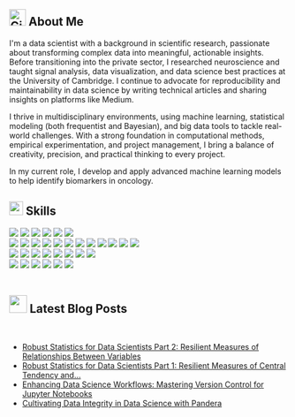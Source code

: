 ## <img src="https://github.githubassets.com/images/modules/logos_page/GitHub-Mark.png" alt="GitHub Logo" width="30"/> **About Me**

I'm a data scientist with a background in scientific research, passionate about transforming complex data into meaningful, actionable insights. Before transitioning into the private sector, I researched neuroscience and taught signal analysis, data visualization, and data science best practices at the University of Cambridge. I continue to advocate for reproducibility and maintainability in data science by writing technical articles and sharing insights on platforms like Medium.

I thrive in multidisciplinary environments, using machine learning, statistical modeling (both frequentist and Bayesian), and big data tools to tackle real-world challenges. With a strong foundation in computational methods, empirical experimentation, and project management, I bring a balance of creativity, precision, and practical thinking to every project.

In my current role, I develop and apply advanced machine learning models to help identify biomarkers in oncology.

## <img src="https://media2.giphy.com/media/QssGEmpkyEOhBCb7e1/giphy.gif?cid=ecf05e47a0n3gi1bfqntqmob8g9aid1oyj2wr3ds3mg700bl&rid=giphy.gif" width ="25"><b> Skills</b>

<p align="left">
  <!-- Programming Languages -->
  <img src="https://img.shields.io/badge/Programming_Languages-F7DF1E?style=flat&logoColor=black" />
  <a href="https://www.python.org/"><img src="https://img.shields.io/badge/Python-3776AB?style=flat&logo=python&logoColor=white" /></a>
  <a href="https://www.r-project.org/"><img src="https://img.shields.io/badge/R-276DC3?style=flat&logo=r&logoColor=white" /></a>
  <a href="https://www.mathworks.com/"><img src="https://img.shields.io/badge/MATLAB-276DC3?style=flat" /></a>
  <a href="https://en.wikipedia.org/wiki/SQL"><img src="https://img.shields.io/badge/SQL-276DC3?style=flat" /></a>
  <a href="https://www.wolframalpha.com/input/?i=mathematica"><img src="https://img.shields.io/badge/Wolfram Mathematica-276DC3?style=flat&logo=wolframmathematica&logoColor=white" /></a>
  <br>
  <!-- Data Science & Machine Learning -->
  <img src="https://img.shields.io/badge/Data_Science_%26_Machine_Learning-F7DF1E?style=flat&logoColor=black" />
  <a href="https://pytorch.org/"><img src="https://img.shields.io/badge/PyTorch-EE4C2C?style=flat&logo=pytorch&logoColor=white" /></a>
  <a href="https://xgboost.ai/"><img src="https://img.shields.io/badge/XGBoost-FF6F00?style=flat&logo=xgboost&logoColor=white" /></a>
  <a href="https://seaborn.pydata.org/"><img src="https://img.shields.io/badge/Seaborn-3776AB?style=flat&logo=python&logoColor=white" /></a>
  <a href="https://plotly.com/"><img src="https://img.shields.io/badge/Plotly-3F4F75?style=flat&logo=plotly&logoColor=white" /></a>
  <a href="https://jupyter.org/"><img src="https://img.shields.io/badge/Jupyter-F37626?style=flat&logo=jupyter&logoColor=white" /></a>
  <a href="https://scikit-learn.org"><img src="https://img.shields.io/badge/Scikit--learn-276DC3?style=flat&logo=scikitlearn&logoColor=white" /></a>
  <a href="https://scipy.org/"><img src="https://img.shields.io/badge/SciPy-FF4B4B?style=flat&logo=scipy&logoColor=white" /></a>
  <a href="https://pandas.pydata.org"><img src="https://img.shields.io/badge/pandas-199900?style=flat&logo=pandas&logoColor=white" /></a>
  <a href="https://numpy.org"><img src="https://img.shields.io/badge/NumPy-3776AB?style=flat&logo=numpy&logoColor=white" /></a>
  <a href="https://www.statsmodels.org/stable/index.html"><img src="https://img.shields.io/badge/statsmodels-EE4C2C?style=flat&logo=python&logoColor=white" /></a>
  <a href="https://www.pymc.io/welcome.html"><img src="https://img.shields.io/badge/PyMC-EE4C2C?style=flat&logo=python&logoColor=white" /></a>
  
  <br>
  <!-- R Technologies -->
  <img src="https://img.shields.io/badge/R_Technologies-F7DF1E?style=flat&logoColor=black" />
  <a href="https://ggplot2.tidyverse.org/"><img src="https://img.shields.io/badge/ggplot2-2D3E50?style=flat&logo=r&logoColor=white" /></a>
  <a href="https://dplyr.tidyverse.org/"><img src="https://img.shields.io/badge/dplyr-276DC3?style=flat&logo=r&logoColor=white" /></a>
  <a href="https://shiny.rstudio.com/"><img src="https://img.shields.io/badge/Shiny-276DC3?style=flat&logo=r&logoColor=white" /></a>
  <a href="https://www.tidyverse.org/"><img src="https://img.shields.io/badge/Tidyverse-276DC3?style=flat&logo=r&logoColor=white" /></a>
  <a href="https://paulbuerkner.com/brms/"><img src="https://img.shields.io/badge/brms-199900?style=flat&logo=r&logoColor=white" /></a>
  <a href="https://cran.r-project.org/web/packages/lme4/index.html"><img src="https://img.shields.io/badge/lme4-276DC3?style=flat&logo=r&logoColor=white" /></a>
  <a href="https://rdrr.io/cran/lme4/man/glmer.html"><img src="https://img.shields.io/badge/glmer-FF5733?style=flat&logo=r&logoColor=white" /></a>
  <br>
  <!-- DevOps & Cloud -->
  <img src="https://img.shields.io/badge/DevOps_%26_Cloud-F7DF1E?style=flat&logoColor=black" />
  <a href="https://www.docker.com/"><img src="https://img.shields.io/badge/Docker-2496ED?style=flat&logo=docker&logoColor=white" /></a>
  <a href="https://aws.amazon.com/"><img src="https://img.shields.io/badge/AWS-232F3E?style=flat&logo=amazon-aws&logoColor=white" /></a>
  <a href="https://python-poetry.org/"><img src="https://img.shields.io/badge/Poetry-60A5FA?style=flat&logo=poetry&logoColor=white" /></a>
  <a href="https://docs.pytest.org/en/6.2.x/"><img src="https://img.shields.io/badge/Pytest-0A9EDC?style=flat&logo=pytest&logoColor=white" /></a>
  <a href="https://flake8.pycqa.org/en/latest/"><img src="https://img.shields.io/badge/flake8-0A9EDC?style=flat&logo=python&logoColor=white" /></a>
  <br>
  <br>

  ## <img height="32" width="32" src="https://cdn.jsdelivr.net/npm/simple-icons@v14/icons/medium.svg" />  <b> Latest Blog Posts</b>
  <br>
  
  <!-- BLOG_START -->
- [Robust Statistics for Data Scientists Part 2: Resilient Measures of Relationships Between Variables](https://medium.com/data-science/robust-statistics-for-data-scientists-part-2-resilient-measures-of-relationships-between-variables-a59b37a6907f?source=rss-4cb5c2b60ac8------2)
- [Robust Statistics for Data Scientists Part 1: Resilient Measures of Central Tendency and…](https://medium.com/data-science/robust-statistics-for-data-scientists-part-1-resilient-measures-of-central-tendency-and-67e5a60b8bf1?source=rss-4cb5c2b60ac8------2)
- [Enhancing Data Science Workflows: Mastering Version Control for Jupyter Notebooks](https://medium.com/data-science/enhancing-data-science-workflows-mastering-version-control-for-jupyter-notebooks-b03c839e25ec?source=rss-4cb5c2b60ac8------2)
- [Cultivating Data Integrity in Data Science with Pandera](https://medium.com/data-science/cultivating-data-integrity-in-data-science-with-pandera-2289608626cc?source=rss-4cb5c2b60ac8------2)
<!-- BLOG_END -->
